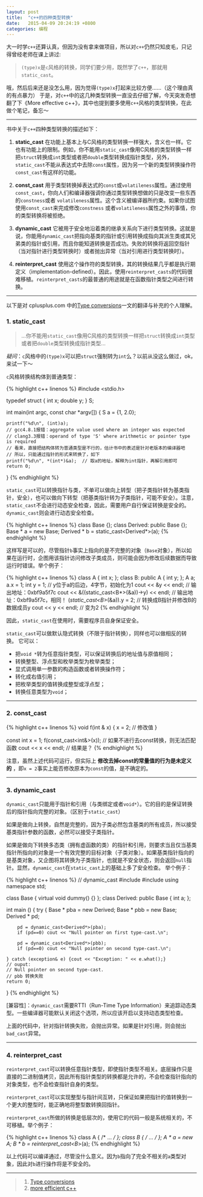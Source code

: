 ```yaml
---
layout: post
title:  "c++的四种类型转换"
date:   2015-04-09 20:24:19 +0800
categories: 编程
---
```


大一时学`c++`还算认真，但因为没有拿来做项目，所以对`c++`仍然只知皮毛，只记得曾经老师在课上讲过:

> `(type)x`是`c`风格的转换，同学们要少用，既然学了`c++`，那就用`static_cast`。

哦，然后后来还是没怎么用，因为觉得`(type)x`打起来比较方便……（这个理由真的有点暴力）
于是，对`c++`中的这几种类型转换一直没去仔细了解，今天突发奇想翻了下《More effective c++》，其中也提到要多使用`c++`风格的类型转换，在此做个笔记，备忘～

----

书中关于`c++`四种类型转换的描述如下：

1. __static_cast__ 
在功能上基本上与C风格的类型转换一样强大，含义也一样。它也有功能上的限制。例如，你不能用`static_cast`像用C风格的类型转换一样把`struct`转换成`int`类型或者把`double`类型转换成指针类型，另外，`static_cast`不能从表达式中去除`const`属性，因为另一个新的类型转换操作符`const_cast`有这样的功能。

2. __const_cast__ 
用于类型转换掉表达式的`const`或`volatileness`属性。通过使用`const_cast`，你向人们和编译器强调你通过类型转换想做的只是改变一些东西的`constness`或者 `volatileness`属性。这个含义被编译器所约束。如果你试图使用`const_cast`来完成修改`constness` 或者`volatileness`属性之外的事情，你的类型转换将被拒绝。

3. __dynamic_cast__ 
它被用于安全地沿着类的继承关系向下进行类型转换。这就是说，你能用`dynamic_cast`把指向基类的指针或引用转换成指向其派生类或其兄弟类的指针或引用，而且你能知道转换是否成功。失败的转换将返回空指针（当对指针进行类型转换时）或者抛出异常（当对引用进行类型转换时）。

4. __reinterpret_cast__
使用这个操作符的类型转换，其的转换结果几乎都是执行期定义（implementation-defined）。因此，使用`reinterpret_casts`的代码很难移植。`reinterpret_casts`的最普通的用途就是在函数指针类型之间进行转换。

----
以下是对 cplusplus.com 中的[Type conversions](http://www.cplusplus.com/doc/tutorial/typecasting/)一文的翻译与补充的个人理解。

### 1. static_cast
> ...你不能用`static_cast`像用C风格的类型转换一样把`struct`转换成`int`类型或者把`double`类型转换成指针类型...

_疑问_：`c`风格中的`(type)x`可以把`struct`强制转为`int`么？以前从没这么做过，ok，来试一下～

`c`风格转换结构体到普通类型：

{% highlight c++ linenos %}
#include <stdio.h>

typedef struct {
    int x;
    double y;
} S;

int main(int argc, const char *argv[])
{
    S a = {1, 2.0};

    printf("%d\n", (int)a); 
    // gcc4.8.1报错：aggregate value used where an integer was expected
    // clang3.3报错：operand of type 'S' where arithmetic or pointer type is required
    // 看来，直接把结构体转为普通类型是不行的，估计书中的表述是针对老版本的编译器吧
    // 所以，只能通过指针的形式来转换了，如下
    printf("%d\n", *(int*)&a);  // 取a的地址，解释为int指针，再解引用即可
    return 0;
}
{% endhighlight %}

`static_cast`可以转换指针与类，不单可以做向上转型（把子类指针转为基类指针，安全），也可以做向下转型（把基类指针转为子类指针，可能不安全）。注意，`static_cast`不会进行动态安全检查，因此，需要用户自行保证转换是安全的。`dynamic_cast`则会进行动态安全检查。

{% highlight c++ linenos %}
class Base {};
class Derived: public Base {};
Base * a = new Base;
Derived * b = static_cast<Derived*>(a);
{% endhighlight %}

这样写是可以的，尽管指针`b`事实上指向的是不完整的对象（`Base`对象），所以如果在运行时，企图用该指针访问修改子类成员，则可能会因为修改后续数据而导致运行时错误。举个例子：

{% highlight c++ linenos %}
class A { int x; };
class B: public A { int y; };
A a;
a.x = 1;
int y = 1; // y位于a的后边，4字节，初始化为1
cout << &y << endl; // 输出地址：0xbf9a5f7c
cout << &((static_cast<B*>(&a))->y) << endl; // 输出地址：0xbf9a5f7c，相同！
(*static_cast<B*>(&a)).y = 2; // 转换成B指针并修改B的数据成员y
cout << y << endl; // 变为2
{% endhighlight %}

因此，`static_cast`在使用时，需要程序员自身保证安全。

`static_cast`可以做默认隐式转换（不限于指针转换），同样也可以做相反的转换。
它可以：

+ 把`void *`转为任意指针类型，可以保证转换后的地址值与原值相同；
+ 转换整型、浮点型和枚举类型为枚举类型；
+ 显式调用单一参数的构造函数或者转换操作符；
+ 转化成右值引用；
+ 把枚举类型的值转换成整型或浮点型；
+ 转换任意类型为`void`；

----

### 2. const_cast

{% highlight c++ linenos %}
void f(int & x) {
    x = 2; // 修改值
}

const int x = 1;
f(const_cast<int&>(x)); // 如果不进行去const转换，则无法匹配函数
cout << x << endl; // 结果是？
{% endhighlight %}

注意，虽然上述代码可运行，但实际上 __修改去掉const的常量值的行为是未定义的__ ，即`x = 2`事实上能否修改原本为`const`的值，是不确定的。

----

### 3. dynamic_cast

`dynamic_cast`只能用于指针和引用（与类绑定或者`void*`）。它的目的是保证转换后的指针指向完整的对象。（区别于`static_cast`）

如果是做向上转换，自然是完整的，因为子类必然包含基类的所有成员，所以接受基类指针参数的函数，必然可以接受子类指针。

如果是做向下转换多态类（拥有虚函数的类）的指针和引用，则要求当且仅当基类指针所指向的对象是一个有效完整的目标对象（子类对象）。如果基类指针指向的是基类对象，又企图将其转换为子类指针，也就是不安全状态，则会返回`null`指针。显然，`dynamic_cast`在`static_cast`上的基础上多了安全检查。
举个例子：

{% highlight c++ linenos %}
// dynamic_cast
#include <iostream>
#include <exception>
using namespace std;

class Base { virtual void dummy() {} };
class Derived: public Base { int a; };

int main () {
    try {
        Base * pba = new Derived;
        Base * pbb = new Base;
        Derived * pd;

        pd = dynamic_cast<Derived*>(pba);
        if (pd==0) cout << "Null pointer on first type-cast.\n";

        pd = dynamic_cast<Derived*>(pbb);
        if (pd==0) cout << "Null pointer on second type-cast.\n";

    } catch (exception& e) {cout << "Exception: " << e.what();}
    // ouput: 
    // Null pointer on second type-cast.
    // pbb 转换失败
    return 0;
}
{% endhighlight %}

[兼容性]：`dynamic_cast`需要RTTI（Run-Time Type Information）来追踪动态类型。一些编译器可能默认关闭这个选项，所以应该开启以支持动态类型检查。

上面的代码中，针对指针转换失败，会抛出异常。如果是针对引用，则会抛出`bad_cast`异常。

----

### 4. reinterpret_cast

`reinterpret_cast`可以转换任意指针类型，即使指针类型不相关。底层操作只是直接的二进制值拷贝，因此所有指针类型的转换都是允许的，不会检查指针指向的对象类型，也不会检查指针自身的类型。

`reinterpret_cast`可以实现整型与指针间互转，只保证如果把指针的值转换到一个更大的整型时，能正确地将整型数转换回指针。

`reinterpret_cast`所做的转换是低层次的，使用它的代码一般是系统相关的，不可移植。举个例子：

{% highlight c++ linenos %}
class A { /* ... */ };
class B { /* ... */ };
A * a = new A;
B * b = reinterpret_cast<B*>(a);
{% endhighlight %}

以上代码可以编译通过，尽管没什么意义。因为`b`指向了完全不相关的`a`类型对象，因此对`b`进行操作将是不安全的。

----

> 1. [Type conversions](http://www.cplusplus.com/doc/tutorial/typecasting/)
> 2. [more efficient c++](http://book.douban.com/subject/1457891/)

